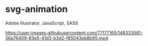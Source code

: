 # svg-animation

Adobe Illustrator, JavaScript, SASS



https://user-images.githubusercontent.com/77177165/148333581-36a76409-83e5-41d3-b3d2-f85043eb8b95.mp4

